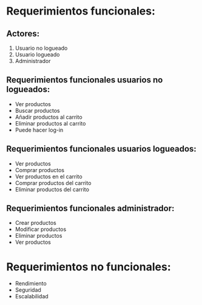 # Requerimientos funcionales:

## Actores:
1. Usuario no logueado
2. Usuario logueado
3. Administrador

## Requerimientos funcionales usuarios no logueados:
- Ver productos
- Buscar productos
- Añadir productos al carrito
- Eliminar productos al carrito
- Puede hacer log-in

## Requerimientos funcionales usuarios logueados:
- Ver productos
- Comprar productos
- Ver productos en el carrito
- Comprar productos del carrito
- Eliminar productos del carrito

## Requerimientos funcionales administrador:
- Crear productos
- Modificar productos
- Eliminar productos
- Ver productos

# Requerimientos no funcionales:
- Rendimiento
- Seguridad
- Escalabilidad

